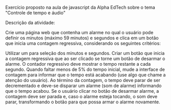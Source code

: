 Exercício proposto na aula de javascript da Alpha EdTech sobre o tema "Controle de tempo e áudio"

Descrição da atividade:

Crie uma página web que contenha um alarme no qual o usuário pode definir os minutos (máximo 59 minutos) e segundos e clica em um botão que inicia uma contagem regressiva, considerando os seguintes critérios:

Utilizar um para seleção dos minutos e segundos.
Criar um botão que inicia a contagem regressiva que ao ser clicado se torne um botão de desarmar o alarme.
O contador regressivo deve mostrar o tempo restante a cada segundo.
Quando faltar menos de 5% do tempo inicial, mude a interface de contagem para informar que o tempo está acabando (use algo que chame a atenção do usuário).
Ao término da contagem, o tempo deve parar de ser decrementado e deve-se disparar um alarme (som de alarme) informando que o tempo acabou.
Se o usuário clicar no botão de desarmar alarme, a contagem deve ser parada e, caso o alarme esteja tocando, o som deve parar, transformando o botão para que possa armar o alarme novamente.

